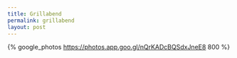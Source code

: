 ```yaml
---
title: Grillabend
permalink: grillabend
layout: post
---
```


{% google_photos https://photos.app.goo.gl/nQrKADcBQSdxJneE8 800 %}

